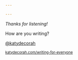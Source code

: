 ```yaml
---

---
```


*Thanks for listening!*

How are you writing?

[@katydecorah](https://twitter.com/katydecorah)

<small><a href="http://katydecorah.com/writing-for-everyone">katydecorah.com/writing-for-everyone</a>